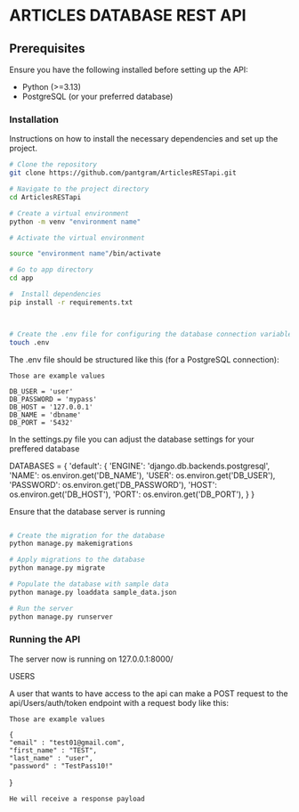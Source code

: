 # ARTICLES DATABASE REST API

## Prerequisites

Ensure you have the following installed before setting up the API:

- Python (>=3.13)
- PostgreSQL (or your preferred database)

### Installation

Instructions on how to install the necessary dependencies and set up the project.

```bash
# Clone the repository
git clone https://github.com/pantgram/ArticlesRESTapi.git

# Navigate to the project directory
cd ArticlesRESTapi

# Create a virtual environment
python -m venv "environment name"

# Activate the virtual environment

source "environment name"/bin/activate

# Go to app directory
cd app

#  Install dependencies
pip install -r requirements.txt



# Create the .env file for configuring the database connection variables
touch .env
```

The .env file should be structured like this (for a PostgreSQL connection):

    Those are example values

    DB_USER = 'user'
    DB_PASSWORD = 'mypass'
    DB_HOST = '127.0.0.1'
    DB_NAME = 'dbname'
    DB_PORT = '5432'

In the settings.py file you can adjust the database settings for your preffered database

DATABASES = {
'default': {
'ENGINE': 'django.db.backends.postgresql',
'NAME': os.environ.get('DB_NAME'),
'USER': os.environ.get('DB_USER'),
'PASSWORD': os.environ.get('DB_PASSWORD'),
'HOST': os.environ.get('DB_HOST'),
'PORT': os.environ.get('DB_PORT'),
}
}

Ensure that the database server is running

```bash

# Create the migration for the database
python manage.py makemigrations

# Apply migrations to the database
python manage.py migrate

# Populate the database with sample data
python manage.py loaddata sample_data.json

# Run the server
python manage.py runserver

```

### Running the API

The server now is running on 127.0.0.1:8000/

USERS

A user that wants to have access to the api can make a POST request to the api/Users/auth/token endpoint with a request body like this:

    Those are example values

    {
    "email" : "test01@gmail.com",
    "first_name" : "TEST",
    "last_name" : "user",
    "password" : "TestPass10!"

}

    He will receive a response payload
